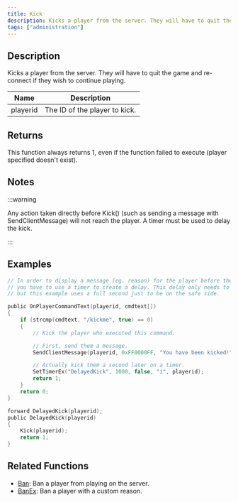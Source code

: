 ```yaml
---
title: Kick
description: Kicks a player from the server. They will have to quit the game and re-connect if they wish to continue playing.
tags: ["administration"]
---
```


## Description

Kicks a player from the server. They will have to quit the game and re-connect if they wish to continue playing.

| Name     | Description                   |
| -------- | ----------------------------- |
| playerid | The ID of the player to kick. |

## Returns

This function always returns 1, even if the function failed to execute (player specified doesn't exist).

## Notes

:::warning

Any action taken directly before Kick() (such as sending a message with SendClientMessage) will not reach the player. A timer must be used to delay the kick.

:::

## Examples

```c
// In order to display a message (eg. reason) for the player before the connection is closed
// you have to use a timer to create a delay. This delay only needs to be a few milliseconds long,
// but this example uses a full second just to be on the safe side.

public OnPlayerCommandText(playerid, cmdtext[])
{
    if (strcmp(cmdtext, "/kickme", true) == 0)
    {
        // Kick the player who executed this command.

        // First, send them a message.
        SendClientMessage(playerid, 0xFF0000FF, "You have been kicked!");

        // Actually kick them a second later on a timer.
        SetTimerEx("DelayedKick", 1000, false, "i", playerid);
        return 1;
    }
    return 0;
}

forward DelayedKick(playerid);
public DelayedKick(playerid)
{
    Kick(playerid);
    return 1;
}
```

## Related Functions

- [Ban](Ban): Ban a player from playing on the server.
- [BanEx](BanEx): Ban a player with a custom reason.

